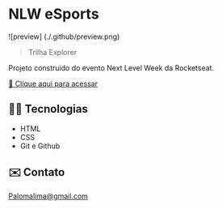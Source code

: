 # NLW eSports 

![preview] (./.github/preview.png)

>Trilha  Explorer

Projeto construido do evento Next Level Week da Rocketseat.

[🔗 Clique aqui para acessar](https://palomaglima.github.io/nlw-esports-explorer/)

## 👨‍💻 Tecnologias

- HTML
- CSS
- Git e Github

## ✉️ Contato

Palomalima@gmail.com